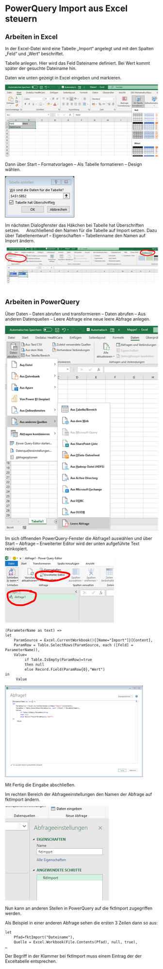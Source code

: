 # PowerQuery Import aus Excel steuern

## Arbeiten in Excel

In der Excel-Datei wird eine Tabelle „Import“ angelegt und mit den Spalten „Feld“ und „Wert“ beschriftet.

Tabelle anlegen. Hier wird das Feld Dateiname definiert. Bei Wert kommt später der gesuchte Dateiname hin.

Daten wie unten gezeigt in Excel eingeben und markieren.

![Screenshot Basistabelle](/sources/ExcelImportPQTabelle.png)

Dann über Start – Formatvorlagen – Als Tabelle formatieren – Design wählen.

![Screenshot Tabelle formatieren Dialog](/sources/ExcelImportPQTabelleDef.png)
 
Im nächsten Dialogfenster das Häkchen bei Tabelle hat Überschriften setzen.
 
Anschließend den Namen für die Tabelle auf Import setzen.
Dazu über Tabellenentwurf – Eigenschaften – Tabellenname den Namen auf Import ändern.

![Screenshot Tabelle umbennen](/sources/ExcelImportPQExcel.png)
 
## Arbeiten in PowerQuery

Über Daten – Daten abrufen und transformieren – Daten abrufen – Aus anderen Datenquellen – Leere Abfrage eine neue leere Abfrage anlegen.
 
![Screenshot Leere Abfrage](/sources/ExcelPQImport.png)

Im sich öffnenden PowerQuery-Fenster die Abfrage1 auswählen und über Start – Abfrage – Erweiterter Editor wird der unten aufgeführte Text reinkopiert.

![Screenshot Leere Abfrage bearbeiten](/sources/ExcelPQImportEditor.png)
 
```
(ParameterName as text) =>
let
    ParamSource = Excel.CurrentWorkbook(){[Name="Import"]}[Content],
    ParamRow = Table.SelectRows(ParamSource, each ([Feld] = ParameterName)),
    Value=
         if Table.IsEmpty(ParamRow)=true
         then null
         else Record.Field(ParamRow{0},"Wert")
in
     Value
```

![Screenshot Fertige Abfrage](/sources/ExcelImportPQAbfrage1.png)

Mit Fertig die Eingabe abschließen.

Im rechten Bereich der Abfrageeinstellungen den Namen der Abfrage auf fktImport ändern.

![Screenshot Abfrage1 umbenennen](/sources/ExcelImportPQUmbenennen.png)
 
Nun kann an anderen Stellen in PowerQuery auf die fktImport zugegriffen werden.

Als Beispiel in einer anderen Abfrage sehen die ersten 3 Zeilen dann so aus:

```
let
    Pfad=fktImport("Dateiname"),
    Quelle = Excel.Workbook(File.Contents(Pfad), null, true),
…
```

Der Begriff in der Klammer bei fktImport muss einem Eintrag der der Exceltabelle entsprechen.
